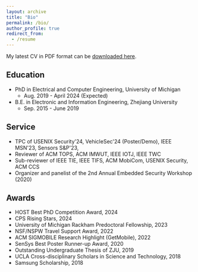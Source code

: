 ```yaml
---
layout: archive
title: "Bio"
permalink: /bio/
author_profile: true
redirect_from:
  - /resume
---
```


My latest CV in PDF format can be [downloaded here](/files/YanLong_CV.pdf).

## Education 

* PhD in Electrical and Computer Engineering, University of Michigan
	* Aug. 2019 - April 2024 (Expected)
* B.E. in Electronic and Information Engineering, Zhejiang University
	* Sep. 2015 - June 2019 
	

## Service 
* TPC of USENIX Security'24, VehicleSec'24 (Poster/Demo), IEEE MSN'23, Sensors S&P'23,  
* Reviewer of ACM TOPS, ACM IMWUT, IEEE IOTJ, IEEE TWC
* Sub-reviewer of IEEE TIE, IEEE TIFS, ACM MobiCom, USENIX Security, ACM CCS
* Organizer and panelist of the 2nd Annual Embedded Security Workshop (2020)

## Awards 
* HOST Best PhD Competition Award, 2024
* CPS Rising Stars, 2024
* University of Michigan Rackham Predoctoral Fellowship, 2023
* NSF/NSPW Travel Support Award, 2022
* ACM SIGMOBILE Research Highlight (GetMobile), 2022
* SenSys Best Poster Runner-up Award, 2020
* Outstanding Undergraduate Thesis of ZJU, 2019
* UCLA Cross-disciplinary Scholars in Science and Technology, 2018
* Samsung Scholarship, 2018

